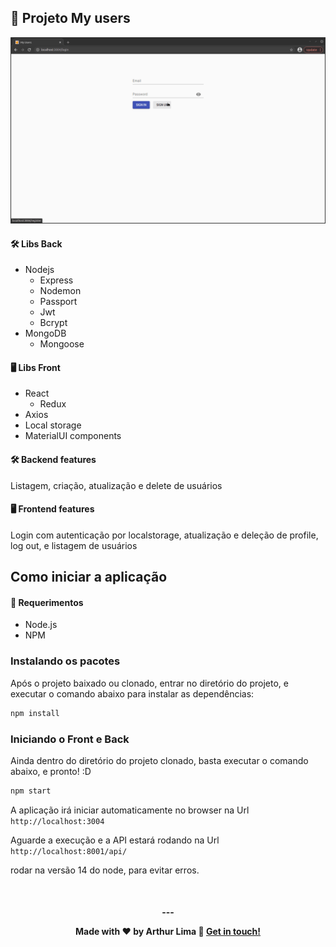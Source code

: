 ## 🥰 Projeto My users

<p align="center">
  
  <img src="./doc/img/myusers.gif">
</p>

#### 🛠️ Libs Back
- Nodejs
  * Express
  * Nodemon 
  * Passport 
  * Jwt 
  * Bcrypt 
- MongoDB
  * Mongoose

#### 🖥️ Libs Front
- React
  * Redux 
- Axios 
- Local storage
- MaterialUI components

#### 🛠️ Backend features
Listagem, criação, atualização e delete de usuários

#### 🖥️ Frontend features
Login com autenticação por localstorage, atualização e deleção de profile, log out, e listagem de usuários


## Como iniciar a aplicação

#### 📝 Requerimentos

- Node.js
- NPM

### Instalando os pacotes

Após o projeto baixado ou clonado, entrar no diretório do projeto, e executar o comando abaixo para instalar as dependências:
``` bash
npm install
```

### Iniciando o Front e Back

Ainda dentro do diretório do projeto clonado, basta executar o comando abaixo, e pronto! :D
``` bash
npm start
```

A aplicação irá iniciar automaticamente no browser na Url `http://localhost:3004`

Aguarde a execução e a API estará rodando na Url  `http://localhost:8001/api/`

rodar na versão 14 do node, para evitar erros.

<br/>

<h4 align="center">
  ---

Made with ♥ by Arthur Lima :wave: [Get in touch!](https://www.linkedin.com/in/arthur-lima-294ab0103/)
</h4>





